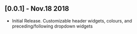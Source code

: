 ## [0.0.1] - Nov.18 2018

* Initial Release. Customizable header widgets, colours, and preceding/following dropdown widgets
